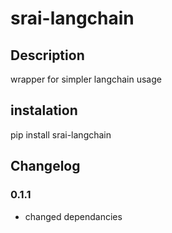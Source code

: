 # srai-langchain

## Description
wrapper for simpler langchain usage

## instalation
pip install srai-langchain

## Changelog

### 0.1.1
- changed dependancies